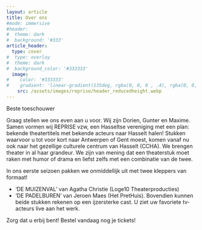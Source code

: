 ```yaml
---
layout: article
title: Over ons
#mode: immersive
#header:
#  theme: dark
#  background: '#333'
article_header:
  type: cover
#  type: overlay
#  theme: dark
#  background_color: '#333333'
  image:
#    color: '#333333'
#    gradient: 'linear-gradient(135deg, rgba(0, 0, 0 , .4), rgba(0, 0, 0, .4))'
    src: /assets/images/reprise/header_reducedheight.webp
---
```


Beste toeschouwer

Graag stellen we ons even aan u voor. Wij zijn Dorien, Gunter en Maxime. Samen vormen wij REPRISE vzw, een Hasseltse vereniging met een plan: bekende theatertitels met bekende acteurs naar Hasselt halen!
Stukken waarvoor u tot voor kort naar Antwerpen of Gent moest, komen vanaf nu ook naar het gezellige culturele centrum van Hasselt (CCHA).
We brengen theater in al haar grandeur. We zijn van mening dat een theaterstuk moet raken met humor of drama en liefst zelfs met een combinatie van de twee.

In ons eerste seizoen pakken we onmiddellijk uit met twee kleppers van formaat!
- ‘DE MUIZENVAL’ van Agatha Christie (Loge10 Theaterproducties)
- ‘DE PADELBUREN’ van Jeroen Maes (Het PretHuis).
  Bovendien kunnen beide stukken rekenen op een ijzersterke cast. U ziet uw favoriete tv-acteurs live aan het werk.

Zorg dat u erbij bent! Bestel vandaag nog je tickets!
